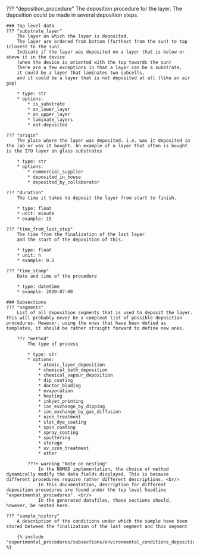 ??? "deposition_procedure"
    The deposition procedure for the layer. The deposition could be made in several deposition steps. 

    ### Top level data
    ??? "substrate_layer"
        The layer on which the layer is deposited.
        The layer are ordered from bottom (furthest from the sun) to top (closest to the sun).
        Indicate if the layer was deposited on a layer that is below or above it in the device 
        (when the device is oriented with the top towards the sun)
        There are a few exceptions in that a layer can be a substrate, 
        it could be a layer that laminates two subcells, 
        and it could be a layer that is not deposited at all (like an air gap) 

        * type: str
        * options:
            * is_substrate
            * on_lower_layer
            * on_upper_layer
            * laminate_layers
            * not-deposited    

    ??? "origin"
        The place where the layer was deposited. i.e. was it deposited in the lab or was it bought. An example of a layer that often is bought is the ITO layer on glass substrates

        * type: str
        * options:
            * commercial_supplier
            * deposited_in_house
            * deposited_by_collaborator

    ??? "duration"
        The time it takes to deposit the layer from start to finish.

        * type: float
        * unit: minute
        * example: 15

    ??? "time_from_last_step"
        The time from the finalization of the last layer 
        and the start of the deposition of this.

        * type: float
        * unit: h
        * example: 0.5

    ??? "time_stamp"
        Date and time of the procedure

        * type: datetime
        * example: 2020-07-08

    ### Subsections
    ??? "segments"
        List of all deposition segments that is used to deposit the layer. This will probably never be a compleat list of possible deposition procedures. However, using the ones that have been defied as templates, it should be rather straight forward to define new ones. 

        ??? "method"
            The type of process

            * type: str
            * options:
                * atomic_layer_deposition
                * chemical_bath_deposition
                * chemical_vapour_deposition
                * dip_coating
                * doctor_blading
                * evaporation
                * heating
                * inkjet_printing
                * ion_exchange_by_dipping
                * ion_exchange_by_gas_diffusion
                * ozon_treatment
                * slot_dye_coating
                * spin_coating
                * spray_coating
                * sputtering
                * storage
                * uv_ozon_treatment
                * other

            ???+ warning "Note on nesting"
                In the NOMAD implementation, the choice of method dynamically modify the data fields displayed. This is because different procedures require rather different descriptions. <br/>
                In this documentation, description for different deposition procedures are found under the top level headline "experimental_procedures". <br/>
                In the generated datafiles, those sections should, however, be nested here.

    ??? "sample_history"
        A description of the conditions under which the sample have been stored between the finalization of the last segment and this segment

        {% include "experimental_procedures/subsections/environmental_conditions_deposition.md" %}



